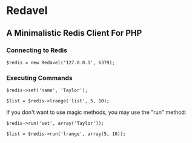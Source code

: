 # Redavel

## A Minimalistic Redis Client For PHP

### Connecting to Redis

    $redis = new Redavel('127.0.0.1', 6379);

### Executing Commands

	$redis->set('name', 'Taylor');

	$list = $redis->lrange('list', 5, 10);

If you don't want to use magic methods, you may use the "run" method:

	$redis->run('set', array('Taylor'));

	$list = $redis->run('lrange', array(5, 10));
